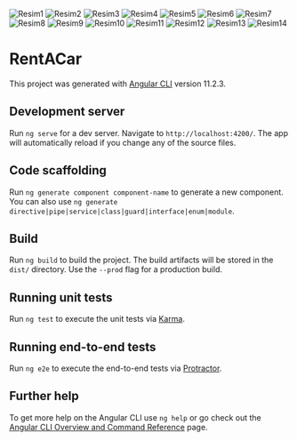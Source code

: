 ![Resim1](https://user-images.githubusercontent.com/71348963/114245527-56308b00-9999-11eb-8038-ac30aa9f70f0.png)
![Resim2](https://user-images.githubusercontent.com/71348963/114245539-5a5ca880-9999-11eb-8df7-9ccab290dda9.png)
![Resim3](https://user-images.githubusercontent.com/71348963/114245541-5a5ca880-9999-11eb-9e5c-eb21cc582719.png)
![Resim4](https://user-images.githubusercontent.com/71348963/114245542-5a5ca880-9999-11eb-9eed-009848e5a9e3.png)
![Resim5](https://user-images.githubusercontent.com/71348963/114245545-5af53f00-9999-11eb-9e4c-59264d9803a8.png)
![Resim6](https://user-images.githubusercontent.com/71348963/114245547-5af53f00-9999-11eb-926c-5e2f8b202122.png)
![Resim7](https://user-images.githubusercontent.com/71348963/114245548-5b8dd580-9999-11eb-92ff-3ced8dc167e3.png)
![Resim8](https://user-images.githubusercontent.com/71348963/114245551-5b8dd580-9999-11eb-8b3b-f8fd6adbcfb0.png)
![Resim9](https://user-images.githubusercontent.com/71348963/114245552-5b8dd580-9999-11eb-8c96-33c5b602f216.png)
![Resim10](https://user-images.githubusercontent.com/71348963/114245554-5c266c00-9999-11eb-9c9b-340668239d21.png)
![Resim11](https://user-images.githubusercontent.com/71348963/114245556-5c266c00-9999-11eb-9980-7ce7b38e953b.png)
![Resim12](https://user-images.githubusercontent.com/71348963/114245557-5cbf0280-9999-11eb-86ef-f6c946d56789.png)
![Resim13](https://user-images.githubusercontent.com/71348963/114245558-5cbf0280-9999-11eb-95cd-48887eb6a429.png)
![Resim14](https://user-images.githubusercontent.com/71348963/114245559-5d579900-9999-11eb-8563-02ae7769e7d4.png)







# RentACar

This project was generated with [Angular CLI](https://github.com/angular/angular-cli) version 11.2.3.

## Development server

Run `ng serve` for a dev server. Navigate to `http://localhost:4200/`. The app will automatically reload if you change any of the source files.

## Code scaffolding

Run `ng generate component component-name` to generate a new component. You can also use `ng generate directive|pipe|service|class|guard|interface|enum|module`.

## Build

Run `ng build` to build the project. The build artifacts will be stored in the `dist/` directory. Use the `--prod` flag for a production build.

## Running unit tests

Run `ng test` to execute the unit tests via [Karma](https://karma-runner.github.io).

## Running end-to-end tests

Run `ng e2e` to execute the end-to-end tests via [Protractor](http://www.protractortest.org/).

## Further help

To get more help on the Angular CLI use `ng help` or go check out the [Angular CLI Overview and Command Reference](https://angular.io/cli) page.
